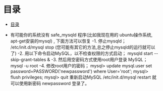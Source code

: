 # 目录
- [目录](../readme.md)

- 有可能你的系统没有 safe_mysqld 程序(比如我现在用的 ubuntu操作系统, apt-get安装的mysql) , 下面方法可以恢复
-1. 停止mysqld； 
/etc/init.d/mysql stop
(您可能有其它的方法,总之停止mysqld的运行就可以了)
-2. 用以下命令启动MySQL，以不检查权限的方式启动； 
mysqld start --skip-grant-tables &
-3. 然后用空密码方式使用root用户登录 MySQL； 
mysql -u root
-4. 修改root用户的密码； 
mysql> update mysql.user set password=PASSWORD('newpassword') where User='root'; 
mysql> flush privileges; 
mysql> quit 
重新启动MySQL
/etc/init.d/mysql restart
就可以使用新密码 newpassword 登录了。